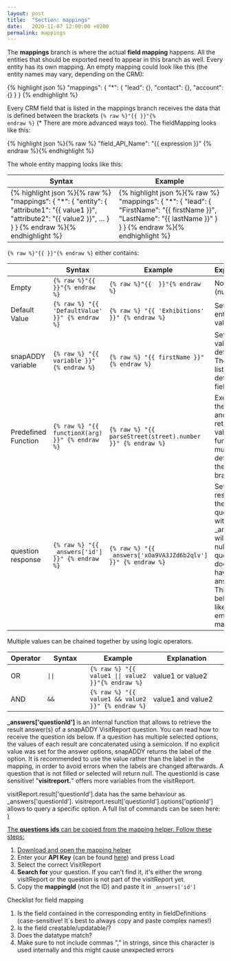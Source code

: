 ```yaml
---
layout: post
title:  "Section: mappings"
date:   2020-11-07 12:00:00 +0200
permalink: mappings
---
```


The <b>mappings</b> branch is where the actual <b>field mapping</b> happens. All the entities that should be exported need to appear in this branch as well. Every entity has its own mapping. An empty mapping could look like this (the entity names may vary, depending on the CRM):

{% highlight json %}
"mappings": {
  "*": {
    "lead": {},
    "contact": {},
    "account": {}
  }
}
{% endhighlight %}

Every CRM field that is listed in the mappings branch receives the data that is defined between the brackets <code>{% raw %}"{{  }}"{% endraw %}</code> (* There are more advanced ways too).
The fieldMapping looks like this:

{% highlight json %}{% raw %}
"field_API_Name": "{{ expression }}"
{% endraw %}{% endhighlight %}

The whole entity mapping looks like this:

<table>
  <colgroup>
    <col width="50%" />
    <col width="50%" />
  </colgroup>
  <tr class="header">
    <th>Syntax</th>
    <th>Example</th>
  </tr>

  <tbody>
    <tr>
      <td>
{% highlight json %}{% raw %}
"mappings": {
  "*": {
    "entity": {
      "attribute1": "{{ value1 }}",
      "attribute2": "{{ value2 }}",
      …
    }
  }
}
{% endraw %}{% endhighlight %}
      </td>
      <td>
{% highlight json %}{% raw %}
"mappings": {
  "*": {
    "lead": {
      "FirstName": "{{ firstName }}",
      "LastName": "{{ lastName }}"
    }
  }
}
{% endraw %}{% endhighlight %}
      </td>
    </tr>
 </tbody>
</table>

<code>{% raw %}"{{  }}"{% endraw %}</code> either contains:

<table>
  <colgroup>
    <col width="15%" />
    <col width="20%" />
    <col width="30%" />
    <col width="35%" />
  </colgroup>
  <tr class="header">
    <th></th>
    <th>Syntax</th>
    <th>Example</th>
    <th>Explanation</th>
  </tr>

  <tbody>
    <tr>
      <td>Empty</td>
      <td><code>{% raw %}"{{  }}"{% endraw %}</code></td>
      <td><code>{% raw %}"{{  }}"{% endraw %}</code></td>
      <td>Nothing (null) is set</td>
    </tr>
    <tr>
      <td>Default Value</td>
      <td><code>{% raw %} "{{ 'DefaultValue' }}" {% endraw %}</code></td>
      <td><code>{% raw %} "{{ 'Exhibitions' }}" {% endraw %}</code></td>
      <td>Sets the entered value</td>
    </tr>
    <tr>
      <td>snapADDY variable</td>
      <td><code>{% raw %} "{{ variable }}" {% endraw %}</code></td>
      <td><code>{% raw %} "{{ firstName }}" {% endraw %}</code></td>
      <td>
      Sets the value of the default field
      There's a list of all default fields
      </td>
    </tr>
    <tr>
      <td>Predefined Function</td>
      <td><code>{% raw %} "{{ functionX(arg) }}" {% endraw %}</code></td>
      <td><code>{% raw %} "{{ parseStreet(street).number }}" {% endraw %}</code></td>
      <td>Executes the function and sets its return value. Note: function must be defined in the "code" branch.</td>
    </tr>
    <tr>
      <td>question response</td>
      <td><code>{% raw %} "{{ _answers['id'] }}" {% endraw %}</code></td>
      <td><code>{% raw %} "{{ _answers['xOa9VA3JZd6b2qlv'] }}" {% endraw %}</code></td>
      <td>Sets the response of the VR question with the id. _answers[] will return null, if the question does not have an answer. This behaves like an empty mapping.</td>
    </tr>
  </tbody>
</table>

Multiple values can be chained together by using logic operators. 

<table>
  <colgroup>
    <col width="15%" />
    <col width="20%" />
    <col width="30%" />
    <col width="35%" />
  </colgroup>
  <tr class="header">
    <th>Operator</th>
    <th>Syntax</th>
    <th>Example</th>
    <th>Explanation</th>
  </tr>

  <tbody>
    <tr>
      <td>OR</td>
      <td><code>||</code></td>
      <td><code>{% raw %} "{{ value1 || value2 }}"{% endraw %}</code></td>
      <td>value1 or value2</td>
    </tr>
    <tr>
      <td>AND</td>
      <td><code>&&</code></td>
      <td><code>{% raw %} "{{ value1 && value2 }}" {% endraw %}</code></td>
      <td>value1 and value2 </td>
    </tr>
  </tbody>
</table>

<b>_answers['questionId']</b> is an internal function that allows to retrieve the result answer(s) of a snapADDY VisitReport question. You can read how to receive the question ids below. If a question has multiple selected options, the values of each result are concatenated using a semicolon. If no explicit value was set for the answer options, snapADDY returns the label of the option. It is recommended to use the value rather than the label in the mapping, in order to avoid errors when the labels are changed afterwards. A question that is not filled or selected will return null.
The questionId is case sensitive!
"<b>visitreport.</b>" offers more variables from the visitReport.

visitReport.result['questionId'].data has the same behaviour as _answers['questionId']. visitreport.result['questionId'].options['optionId'] allows to query a specific option. A full list of commands can be seen here: <a href="https://mapping.snapaddy.com/visitReport">)

The <b>questions ids</b> can be copied from the mapping helper. Follow these steps:
1. Download and open the <a href="https://vr-helper.snapaddy.com/">mapping helper</a>
2. Enter your <b>API Key</b> (can be found <a href="https://app.snapaddy.com/settings/security">here</a>) and press Load
3. Select the correct VisitReport
4. <b>Search for</b> your question. If you can't find it, it's either the wrong visitReport or the question is not part of the visitReport yet.
5. Copy the <b>mappingId</b> (not the ID) and paste it in <code>_answers['id']</code>

Checklist for field mapping
  1. Is the field contained in the corresponding entity in fieldDefinitions (case-sensitive! It`s best to always copy and paste complex names!)
  2. Is the field creatable/updatable/? 
  3. Does the datatype match?
  4. Make sure to not include commas "," in strings, since this character is used internally and this might cause unexpected errors

